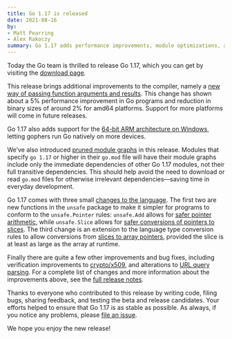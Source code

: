 ```yaml
---
title: Go 1.17 is released
date: 2021-08-16
by:
- Matt Pearring
- Alex Rakoczy
summary: Go 1.17 adds performance improvements, module optimizations, arm64 on Windows, and more.
---
```



Today the Go team is thrilled to release Go 1.17, which you can get by visiting the
[download page](https://golang.org/dl/).

This release brings additional improvements to the compiler, namely a
[new way of passing function arguments and results](https://golang.org/doc/go1.17#compiler).
This change has shown about a 5% performance improvement in Go programs and reduction in binary
sizes of around 2% for amd64 platforms. Support for more platforms will come in future releases.

Go 1.17 also adds support for the
[64-bit ARM architecture on Windows](https://golang.org/doc/go1.17#ports), letting gophers run
Go natively on more devices.

We’ve also introduced [pruned module graphs](https://golang.org/doc/go1.17#go-command) in this
release. Modules that specify `go 1.17` or higher in their `go.mod` file will have their module graphs
include only the immediate dependencies of other Go 1.17 modules, not their full transitive
dependencies. This should help avoid the need to download or read `go.mod` files for otherwise
irrelevant dependencies—saving time in everyday development.

Go 1.17 comes with three small [changes to the language](https://golang.org/doc/go1.17#language).
The first two are new functions in the `unsafe` package to make it simpler for programs to conform
to the `unsafe.Pointer` rules: `unsafe.Add` allows for
[safer pointer arithmetic](https://golang.org/pkg/unsafe#Add), while `unsafe.Slice` allows for
[safer conversions of pointers to slices](https://golang.org/pkg/unsafe#Slice). The third change is
an extension to the language type conversion rules to allow conversions from
[slices to array pointers](https://golang.org/ref/spec#Conversions_from_slice_to_array_pointer),
provided the slice is at least as large as the array at runtime.

Finally there are quite a few other improvements and bug fixes, including verification improvements
to [crypto/x509](https://golang.org/doc/go1.17#crypto/x509), and alterations to
[URL query parsing](https://golang.org/doc/go1.17#semicolons). For a complete list of changes and
more information about the improvements above, see the
[full release notes](https://golang.org/doc/go1.17).

Thanks to everyone who contributed to this release by writing code, filing bugs, sharing feedback,
and testing the beta and release candidates. Your efforts helped to ensure that Go 1.17 is as stable
 as possible. As always, if you notice any problems, please
[file an issue](https://golang.org/issue/new).

We hope you enjoy the new release!

